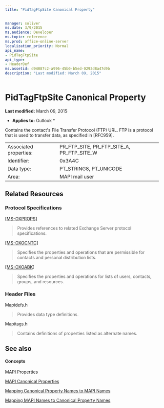 ```yaml
---
title: "PidTagFtpSite Canonical Property"
 
 
manager: soliver
ms.date: 3/9/2015
ms.audience: Developer
ms.topic: reference
ms.prod: office-online-server
localization_priority: Normal
api_name:
- PidTagFtpSite
api_type:
- HeaderDef
ms.assetid: d94087c2-a996-45b0-b5ed-0293d8a47d9b
description: "Last modified: March 09, 2015"
---
```


# PidTagFtpSite Canonical Property

 **Last modified:** March 09, 2015 
  
 * **Applies to:** Outlook * 
  
Contains the contact's File Transfer Protocol (FTP) URL. FTP is a protocol that is used to transfer data, as specified in [RFC959].
  
|||
|:-----|:-----|
|Associated properties:  <br/> |PR_FTP_SITE, PR_FTP_SITE_A, PR_FTP_SITE_W  <br/> |
|Identifier:  <br/> |0x3A4C  <br/> |
|Data type:  <br/> |PT_STRING8, PT_UNICODE  <br/> |
|Area:  <br/> |MAPI mail user  <br/> |
   
## Related Resources

### Protocol Specifications

[[MS-OXPROPS]](http://msdn.microsoft.com/library/f6ab1613-aefe-447d-a49c-18217230b148%28Office.15%29.aspx)
  
> Provides references to related Exchange Server protocol specifications.
    
[[MS-OXOCNTC]](http://msdn.microsoft.com/library/9b636532-9150-4836-9635-9c9b756c9ccf%28Office.15%29.aspx)
  
> Specifies the properties and operations that are permissible for contacts and personal distribution lists.
    
[[MS-OXOABK]](http://msdn.microsoft.com/library/f4cf9b4c-9232-4506-9e71-2270de217614%28Office.15%29.aspx)
  
> Specifies the properties and operations for lists of users, contacts, groups, and resources.
    
### Header Files

Mapidefs.h
  
> Provides data type definitions.
    
Mapitags.h
  
> Contains definitions of properties listed as alternate names.
    
## See also

#### Concepts

[MAPI Properties](mapi-properties.md)
  
[MAPI Canonical Properties](mapi-canonical-properties.md)
  
[Mapping Canonical Property Names to MAPI Names](mapping-canonical-property-names-to-mapi-names.md)
  
[Mapping MAPI Names to Canonical Property Names](mapping-mapi-names-to-canonical-property-names.md)

